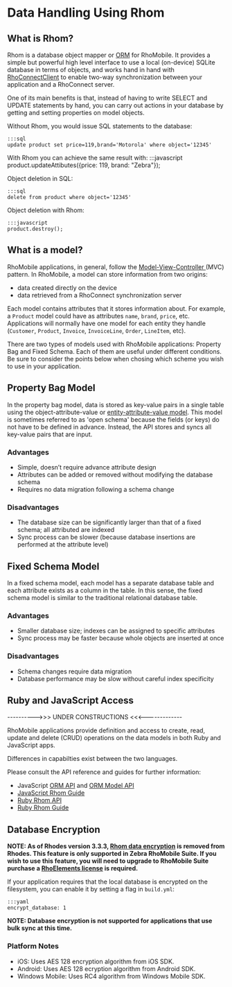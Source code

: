 # Data Handling Using Rhom

## What is Rhom?

Rhom is a database object mapper or [ORM](https://en.wikipedia.org/wiki/Object-relational_mapping) for RhoMobile. It provides a simple but powerful high level interface to use a local (on-device) SQLite database in terms of objects, and works hand in hand with [RhoConnectClient](../api/RhoConnectClient) to enable two-way synchronization between your application and a RhoConnect server.

One of its main benefits is that, instead of having to write SELECT and UPDATE statements by hand, you can carry out actions in your database by getting and setting properties on model objects.

Without Rhom, you would issue SQL statements to the database:

    :::sql
    update product set price=119,brand='Motorola' where object='12345'

With Rhom you can achieve the same result with:
    :::javascript
    product.updateAttibutes({price: 119, brand: "Zebra"});

Object deletion in SQL:

    :::sql
    delete from product where object='12345'

Object deletion with Rhom:

    :::javascript
    product.destroy();

## What is a model?
RhoMobile applications, in general, follow the [Model-View-Controller  ](http://en.wikipedia.org/wiki/Model%E2%80%93view%E2%80%93controller) (MVC) pattern. In RhoMobile, a model can store information from two origins: 

* data created directly on the device
* data retrieved from a RhoConnect synchronization server

Each model contains attributes that it stores information about. For example, a `Product` model could have as attributes `name`, `brand`, `price`, etc. Applications will normally have one model for each entity they handle (`Customer`, `Product`, `Invoice`, `InvoiceLine`, `Order`, `LineItem`, etc).

There are two types of models used with RhoMobile applications: Property Bag and Fixed Schema. Each of them are useful under different conditions. Be sure to consider the points below when chosing which scheme you wish to use in your application.

## Property Bag Model

In the property bag model, data is stored as key-value pairs in a single table using the object-attribute-value or [entity-attribute-value model](http://en.wikipedia.org/wiki/Entity-attribute-value_model). This model is sometimes referred to as 'open schema' because the fields (or keys) do not have to be defined in advance. Instead, the API stores and syncs all key-value pairs that are input.

### Advantages
* Simple, doesn’t require advance attribute design 
* Attributes can be added or removed without modifying the database schema
* Requires no data migration following a schema change 

### Disadvantages
* The database size can be significantly larger than that of a fixed schema; all attributed are indexed
* Sync process can be slower (because database insertions are performed at the attribute level)

## Fixed Schema Model

In a fixed schema model, each model has a separate database table and each attribute exists as a column in the table. In this sense, the fixed schema model is similar to the traditional relational database table.

### Advantages
* Smaller database size; indexes can be assigned to specific attributes
* Sync process may be faster because whole objects are inserted at once

### Disadvantages
* Schema changes require data migration
* Database performance may be slow without careful index specificity

## Ruby and JavaScript Access

---------->>> UNDER CONSTRUCTIONS <<<-------------

RhoMobile applications provide definition and access to create, read, update and delete (CRUD) operations on the data models in both Ruby and JavaScript apps. 

Differences in capabilties exist between the two languages. 

Please consult the API reference and guides for further information:


* JavaScript [ORM API](../api/Orm) and [ORM Model API](../api/OrmModel) 
* [JavaScript Rhom Guide](rhom_js) 
* [Ruby Rhom API](../api/rhom-api) 
* [Ruby Rhom Guide](rhom_ruby) 


## Database Encryption

**NOTE: As of Rhodes version 3.3.3, [Rhom data encryption](../../2.2.0/rhodes/rhom#database-encryption) is removed from Rhodes. This feature is only supported in Zebra RhoMobile Suite. If you wish to use this feature, you will need to upgrade to RhoMobile Suite purchase a [RhoElements license](licensing) is required.**

If your application requires that the local database is encrypted on the filesystem, you can enable it by setting a flag in `build.yml`:

    :::yaml
    encrypt_database: 1

**NOTE: Database encryption is not supported for applications that use bulk sync at this time.**

### Platform Notes
* iOS: Uses AES 128 encryption algorithm from iOS SDK.
* Android: Uses AES 128 ecryption algorithm from Android SDK.
* Windows Mobile: Uses RC4 algorithm from Windows Mobile SDK.

